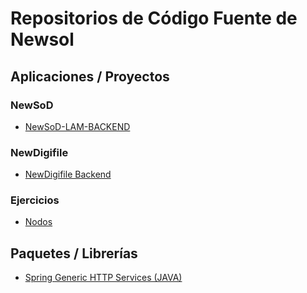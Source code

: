 # Repositorios de Código Fuente de Newsol
## Aplicaciones / Proyectos
### NewSoD
<!-- TOC -->
* [NewSoD-LAM-BACKEND](./Newsol-NewSoD-LAM)
<!-- TOC -->
### NewDigifile
<!-- TOC -->
* [NewDigifile Backend](#Newsol-NewDigifile)
<!-- TOC -->
### Ejercicios
<!-- TOC -->
* [Nodos](#Newsol-Ejercicios-Nodos)
<!-- TOC -->
## Paquetes / Librerías
<!-- TOC -->
* [Spring Generic HTTP Services (JAVA)](#spring_generic_http_services)
<!-- TOC -->